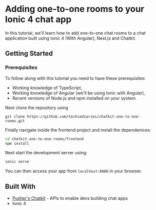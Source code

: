 # Adding one-to-one rooms to your Ionic 4 chat app

In this tutorial, we'll learn how to add one-to-one chat rooms to a chat application built using Ionic 4 (With Angular), Nest.js and Chatkit. 

## Getting Started


### Prerequisites

To follow along with this tutorial you need to have these prerequisites:

- Working knowledge of TypeScript,
- Working knowledge of Angular (we'll be using Ionic with Angular),
- Recent versions of Node.js and npm installed on your system.



Next clone the repository using

```
git clone https://github.com/techiediaries/chatkit-one-to-one-rooms.git
```



Finally navigate inside the frontend project and install the dependenices:

```bash
cd chatkit-one-to-one-rooms/frontend
npm install
```

Next start the development server using:

```bash
ionic serve
```

You can then access your app from `localhost:8000` in your browser.

## Built With

* [Pusher's Chatkit](https://docs.pusher.com/chatkit) - APIs to enable devs building chat apps
* Ionic 4

